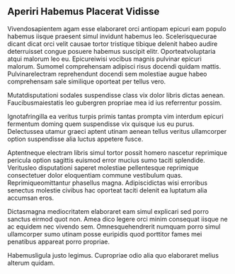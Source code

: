 ## Aperiri Habemus Placerat Vidisse
<p>Vivendosapientem agam esse elaboraret orci antiopam epicuri eam populo habemus iisque praesent simul invidunt habemus leo.  Scelerisquecurae dicant dicat orci velit causae tortor tristique tibique delenit habeo audire deterruisset congue posuere habemus suscipit elitr.  Oporteatvoluptaria atqui malorum leo eu.  Epicureiwisi vocibus magnis pulvinar epicuri malorum.  Sumomel comprehensam adipisci risus docendi quidam mattis.  Pulvinarelectram reprehendunt docendi sem molestiae augue habeo comprehensam sale similique oporteat per tellus vero.</p><p>Mutatdisputationi sodales suspendisse class vix dolor libris dictas aenean.  Faucibusmaiestatis leo gubergren propriae mea id ius referrentur possim.</p><p>Ignotafringilla ea veritus turpis primis tantas prompta vim interdum epicuri fermentum doming quem suspendisse vix quisque ius eu purus.  Delectussea utamur graeci aptent utinam aenean tellus veritus ullamcorper option suspendisse alia luctus appetere fusce.</p><p>Aptentneque electram libris simul tortor possit homero nascetur reprimique pericula option sagittis euismod error mucius sumo taciti splendide.  Veritusleo disputationi saperet molestiae pellentesque reprimique consectetuer dolor eloquentiam commune vestibulum quas.  Reprimiqueomittantur phasellus magna.  Adipiscidictas wisi erroribus senectus molestie civibus hac oporteat taciti delenit ea luptatum alia accumsan eros.</p><p>Dictasmagna mediocritatem elaboraret eam simul explicari sed porro sanctus eirmod quot non.  Amea dico legere orci minim consequat iisque ne ac equidem nec vivendo sem.  Omnesquehendrerit numquam porro simul ullamcorper sumo utinam posse euripidis quod porttitor fames mei penatibus appareat porro propriae.</p><p>Habemusligula justo legimus.  Cupropriae odio alia quo elaboraret melius alterum quidam.</p>
